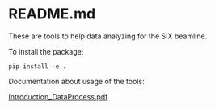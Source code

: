 # README.md

These are tools to help data analyzing for the SIX beamline. 

To install the package:

`pip install -e .`

Documentation about usage of the tools:

[Introduction_DataProcess.pdf](docs/Introduction_DataProcess.pdf)
